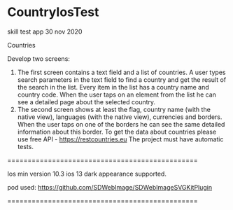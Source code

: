 # CountryIosTest
skill test app 30 nov 2020

Countries
 
Develop two screens:
1. The first screen contains a text field and a list of countries. A user types search parameters in the text field to find a country and get the result of the search in the list. Every item in the list has a country name and country code. When the user taps on an element from the list he can see a detailed page about the selected country.
2. The second screen shows at least the flag, country name (with the native view), languages (with the native view), currencies and borders. When the user taps on one of the borders he can see the same detailed information about this border.
To get the data about countries please use free API - https://restcountries.eu
The project must have automatic tests. 

===============================================

Ios min version 10.3
ios 13 dark appearance supported.

pod used: 
https://github.com/SDWebImage/SDWebImageSVGKitPlugin

===============================================
